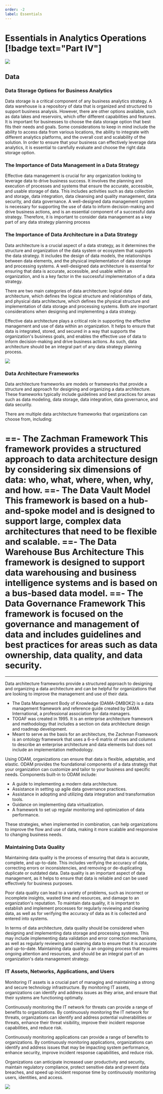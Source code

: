 ```yaml
---
order: -2
label: Essentials
---
```


# Essentials in Analytics Operations [!badge text="Part IV"]

![](/static/part-4/analytics-operations.webp)

## Data

### Data Storage Options for Business Analytics

Data storage is a critical component of any business analytics strategy. A data warehouse is a repository of data that is organized and structured to support business analysis. However, there are other options available, such as data lakes and reservoirs, which offer different capabilities and features. It is important for businesses to choose the data storage option that best fits their needs and goals. Some considerations to keep in mind include the ability to access data from various locations, the ability to integrate with different analytics platforms, and the overall cost and scalability of the solution. In order to ensure that your business can effectively leverage data analytics, it is essential to carefully evaluate and choose the right data storage option.

### The Importance of Data Management in a Data Strategy

Effective data management is crucial for any organization looking to leverage data to drive business success. It involves the planning and execution of processes and systems that ensure the accurate, accessible, and usable storage of data. This includes activities such as data collection and storage, data integration, data cleansing and quality management, data security, and data governance. A well-designed data management system is necessary for supporting the use of data to inform decision-making and drive business actions, and is an essential component of a successful data strategy. Therefore, it is important to consider data management as a key part of any data strategy planning process

### The Importance of Data Architecture in a Data Strategy

Data architecture is a crucial aspect of a data strategy, as it determines the structure and organization of the data system or ecosystem that supports the data strategy. It includes the design of data models, the relationships between data elements, and the physical implementation of data storage and processing systems. A well-designed data architecture is essential for ensuring that data is accurate, accessible, and usable within an organization, and is a key factor in the successful implementation of a data strategy.

There are two main categories of data architecture: logical data architecture, which defines the logical structure and relationships of data, and physical data architecture, which defines the physical structure and implementation of data storage and processing systems. Both are important considerations when designing and implementing a data strategy.

Effective data architecture plays a critical role in supporting the effective management and use of data within an organization. It helps to ensure that data is integrated, stored, and secured in a way that supports the organization's business goals, and enables the effective use of data to inform decision-making and drive business actions. As such, data architecture should be an integral part of any data strategy planning process.

![](/static/part-4/data-architecture-overview.webp)

### Data Architecture Frameworks

Data architecture frameworks are models or frameworks that provide a structure and approach for designing and organizing a data architecture. These frameworks typically include guidelines and best practices for areas such as data modeling, data storage, data integration, data governance, and data security.

There are multiple data architecture frameworks that organizations can choose from, including:

==- The Zachman Framework
This framework provides a structured approach to data architecture design by considering six dimensions of data: who, what, where, when, why, and how.
==- The Data Vault Model
This framework is based on a hub-and-spoke model and is designed to support large, complex data architectures that need to be flexible and scalable.
==- The Data Warehouse Bus Architecture
This framework is designed to support data warehousing and business intelligence systems and is based on a bus-based data model.
==- The Data Governance Framework
This framework is focused on the governance and management of data and includes guidelines and best practices for areas such as data ownership, data quality, and data security.
===

---

Data architecture frameworks provide a structured approach to designing and organizing a data architecture and can be helpful for organizations that are looking to improve the management and use of their data.

- The Data Management Body of Knowledge (DAMA-DMBOK2) is a data management framework and reference guide created by DAMA International, a professional association for data managers.
- TOGAF was created in 1995. It is an enterprise architecture framework and methodology that includes a section on data architecture design and roadmap development.
- Meant to serve as the basis for an architecture, the Zachman Framework is an ontology framework that uses a 6-x-6 matrix of rows and columns to describe an enterprise architecture and data elements but does not include an implementation methodology.

Using ODAM, organizations can ensure that data is flexible, adaptable, and elastic. ODAM provides the foundational components of a data strategy that your organization can customize and tailor to your business and specific needs. Components built-in to ODAM include:

- A guide to implementing a modern data architecture.
- Assistance in setting up agile data governance practices.
- Assistance in adopting and utilizing data integration and transformation tools.
- Guidance on implementing data virtualization.
- A framework to set up regular monitoring and optimization of data performance. 

These strategies, when implemented in combination, can help organizations to improve the flow and use of data, making it more scalable and responsive to changing business needs.

### Maintaining Data Quality

Maintaining data quality is the process of ensuring that data is accurate, complete, and up-to-date. This includes verifying the accuracy of data, correcting errors or inconsistencies, and removing or de-duplicating duplicate or outdated data. Data quality is an important aspect of data management, as it helps to ensure that data is reliable and can be used effectively for business purposes.

Poor data quality can lead to a variety of problems, such as incorrect or incomplete insights, wasted time and resources, and damage to an organization's reputation. To maintain data quality, it is important to establish and implement processes for regularly reviewing and cleaning data, as well as for verifying the accuracy of data as it is collected and entered into systems.

In terms of data architecture, data quality should be considered when designing and implementing data storage and processing systems. This may include implementing data validation and error correction mechanisms, as well as regularly reviewing and cleaning data to ensure that it is accurate and up-to-date. Maintaining data quality is an ongoing process that requires ongoing attention and resources, and should be an integral part of an organization's data management strategy.

### IT Assets, Networks, Applications, and Users

Monitoring IT assets is a crucial part of managing and maintaining a strong and secure technology infrastructure. By monitoring IT assets, organizations can identify and address issues as they arise, and ensure that their systems are functioning optimally.

Continuously monitoring the IT network for threats can provide a range of benefits to organizations. By continuously monitoring the IT network for threats, organizations can identify and address potential vulnerabilities or threats, enhance their threat visibility, improve their incident response capabilities, and reduce risk.

Continuously monitoring applications can provide a range of benefits to organizations. By continuously monitoring applications, organizations can identify and address issues that may be impacting system performance, enhance security, improve incident response capabilities, and reduce risk.

Organizations can anticipate increased user productivity and security, maintain regulatory compliance, protect sensitive data and prevent data breaches, and speed up incident response time by continuously monitoring users, identities, and access.

![](/static/part-4/it-networks-apps-users.webp)
